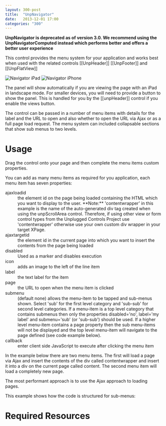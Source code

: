 ```yaml
---
layout: 300-post
title:  "UnpNavigator"
date:   2013-12-01 17:00
categories: "300"
---
```


**UnpNavigator is deprecated as of version 3.0. We recommend using the UnpNavigatorComputed instead which performs better and offers a better user experience**

This control provides the menu system for your application and works best when used with the related controls [[UnpHeader]] [[UnpFooter]] and [[UnpFlatView]]

![Navigator iPad](http://teamstudio.s3.amazonaws.com/images/navigator-ipad.png)
![Navigator iPhone](http://teamstudio.s3.amazonaws.com/images/navigator-iphone.png)


The panel will show automatically if you are viewing the page with an iPad in landscape mode. For smaller devices, you will need to provide a button to show the panel. This is handled for you by the [[unpHeader]] control if you enable the views button.

The control can be passed in a number of menu items with details for the label and the URL to open and also whether to open the URL via Ajax or as a full page load request.
The menu system can included collapsable sections that show sub menus to two levels.

# Usage
Drag the control onto your page and then complete the menu items custom properties.

You can add as many menu items as required for you application, each menu item has seven properties:

<dl class="dl-horizontal">
  <dt>ajaxloadid</dt><dd>the element id on the page being loaded containing the HTML which you want to display to the user. 
**Note:** 'contentwrapper' in this example is the name of the auto-generated div tag created when using the unpScrollArea control. Therefore, if using other view or form control types from the Unplugged Controls Project use 'contentwrapper' otherwise use your own custom div wrapper in your target XPage.</dd>
  <dt>ajaxtargetid</dt><dd>the element id in the current page into which you want to insert the contents from the page being loaded</dd>
  <dt>disabled</dt><dd>Used as a marker and disables execution</dd>
  <dt>icon</dt><dd>adds an image to the left of the line item </dd>
  <dt>label</dt><dd>the text label for the item</dd>
  <dt>page</dt><dd>the URL to open when the menu item is clicked</dd>
  <dt>submenu</dt><dd>(default none) allows the menu-item to be tapped and sub-menus shown. Select 'sub' for the first level category and 'sub-sub' for second level categories. If a menu-item is a top level category that contains submenus then only the properties disabled='no', label='my label' and submenu='sub' (or 'sub-sub') should be used. If a higher level menu-item contains a page property then the sub menu-items will not be displayed and the top level menu-item will navigate to the page defined (see code example below). </dd>
  <dt>callback</dt><dd>enter client side JavaScript to execute after clicking the menu item</dd>
</dl>

In the example below there are two menu items. The first will load a page via Ajax and insert the contents of the div called contentwrapper and insert it into a div on the current page called content. The second menu item will load a completely new page.

The most performant approach is to use the Ajax approach to loading pages.

<script src="https://gist.github.com/whitemx/7527966.js"></script>

This example shows how the code is structured for sub-menus:

<script src="https://gist.github.com/whitemx/7527971.js"></script>

# Required Resources
